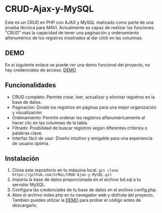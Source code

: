 # CRUD-Ajax-y-MySQL
Este es un CRUD en PHP con AJAX y MySQL realizado como parte de una prueba técnica para MAVI. Actualmente es capaz de realizar las funciones "CRUD" mas la capacidad de tener una paginación y ordenamiento alfanumérico de los registros mostrados al dar click en las columnas.

## DEMO
En el siguiente enlace se puede ver una demo funcional del proyecto, no hay credenciales de acceso.
[DEMO](https://carlosayala.space/ud/index.php)

## Funcionalidades
- CRUD completo: Permite crear, leer, actualizar y eliminar registros en la base de datos.
- Paginación: Divide los registros en páginas para una mejor organización y visualización.
- Ordenamiento: Permite ordenar los registros alfanuméricamente al hacer clic en las columnas de la tabla.
- Filtrado: Posibilidad de buscar registros según diferentes criterios o palabras clave.
- Interfaz fácil de usar: Diseño intuitivo y amigable para una experiencia de usuario óptima.

## Instalación
1. Clona este repositorio en tu máquina local.
```git clone https://github.com/SrMai/CRUD-Ajax-y-MySQL.git```
2. Importa la base de datos proporcionada en el archivo bd.sql a tu servidor MySQL.
3. Configura las credenciales de tu base de datos en el archivo config.php.
4. Abre el archivo index.php en tu navegador web y disfruta del proyecto.
También puedes utilizar la [DEMO](https://carlosayala.space/ud/index.php) para probar el código antes de descargarlo.